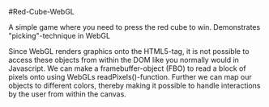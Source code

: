#Red-Cube-WebGL

A simple game where you need to press the red cube to win. Demonstrates "picking"-technique in WebGL

Since WebGL renders graphics onto the <canvas> HTML5-tag, it is not possible to access these objects from within the DOM like you normally would in Javascript. We can make a framebuffer-object (FBO) to read a block of pixels onto using WebGLs readPixels()-function. Further we can map our objects to different colors, thereby making it possible to handle interactions by the user from within the canvas. 
